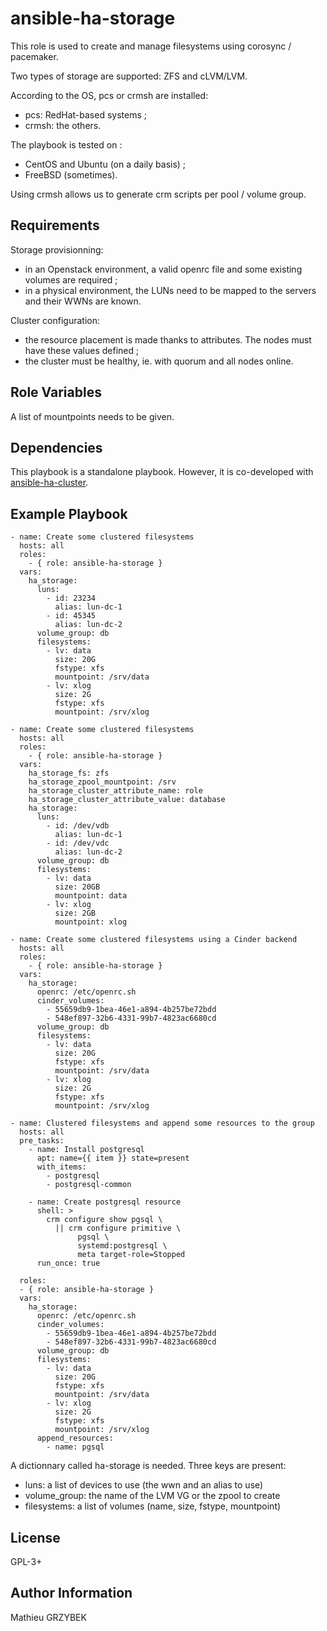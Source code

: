 ansible-ha-storage
==================

This role is used to create and manage filesystems using corosync / pacemaker.

Two types of storage are supported: ZFS and cLVM/LVM.

According to the OS, pcs or crmsh are installed:

* pcs: RedHat-based systems ;
* crmsh: the others.

The playbook is tested on :

* CentOS and Ubuntu (on a daily basis) ;
* FreeBSD (sometimes).

Using crmsh allows us to generate crm scripts per pool / volume group.

Requirements
------------

Storage provisionning:

* in an Openstack environment, a valid openrc file and some existing volumes 
are required ;
* in a physical environment, the LUNs need to be mapped to the servers and 
their WWNs are known.


Cluster configuration:

* the resource placement is made thanks to attributes. The nodes must have these 
values defined ;
* the cluster must be healthy, ie. with quorum and all nodes online.

Role Variables
--------------

A list of mountpoints needs to be given.

Dependencies
------------

This playbook is a standalone playbook. However, it is co-developed with 
[ansible-ha-cluster](https://github.com/mgrzybek/ansible-ha-cluster).

Example Playbook
----------------

    - name: Create some clustered filesystems
      hosts: all
      roles:
        - { role: ansible-ha-storage }
      vars:
        ha_storage:
          luns:
            - id: 23234
              alias: lun-dc-1
            - id: 45345
              alias: lun-dc-2
          volume_group: db
          filesystems:
            - lv: data
              size: 20G
              fstype: xfs
              mountpoint: /srv/data
            - lv: xlog
              size: 2G
              fstype: xfs
              mountpoint: /srv/xlog

    - name: Create some clustered filesystems
      hosts: all
      roles:
        - { role: ansible-ha-storage }
      vars:
        ha_storage_fs: zfs
        ha_storage_zpool_mountpoint: /srv
        ha_storage_cluster_attribute_name: role
        ha_storage_cluster_attribute_value: database
        ha_storage:
          luns:
            - id: /dev/vdb
              alias: lun-dc-1
            - id: /dev/vdc
              alias: lun-dc-2
          volume_group: db
          filesystems:
            - lv: data
              size: 20GB
              mountpoint: data
            - lv: xlog
              size: 2GB
              mountpoint: xlog

    - name: Create some clustered filesystems using a Cinder backend
      hosts: all
      roles:
        - { role: ansible-ha-storage }
      vars:
        ha_storage:
          openrc: /etc/openrc.sh
          cinder_volumes:
            - 55659db9-1bea-46e1-a894-4b257be72bdd
            - 548ef897-32b6-4331-99b7-4823ac6680cd
          volume_group: db
          filesystems:
            - lv: data
              size: 20G
              fstype: xfs
              mountpoint: /srv/data
            - lv: xlog
              size: 2G
              fstype: xfs
              mountpoint: /srv/xlog

    - name: Clustered filesystems and append some resources to the group
      hosts: all
      pre_tasks:
        - name: Install postgresql
          apt: name={{ item }} state=present
          with_items:
            - postgresql 
            - postgresql-common

        - name: Create postgresql resource
          shell: >
            crm configure show pgsql \
              || crm configure primitive \
                   pgsql \
                   systemd:postgresql \
                   meta target-role=Stopped
          run_once: true

      roles:
      - { role: ansible-ha-storage }
      vars:
        ha_storage:
          openrc: /etc/openrc.sh
          cinder_volumes:
            - 55659db9-1bea-46e1-a894-4b257be72bdd
            - 548ef897-32b6-4331-99b7-4823ac6680cd
          volume_group: db
          filesystems:
            - lv: data
              size: 20G
              fstype: xfs
              mountpoint: /srv/data
            - lv: xlog
              size: 2G
              fstype: xfs
              mountpoint: /srv/xlog
          append_resources:
            - name: pgsql

A dictionnary called ha-storage is needed. Three keys are present:
* luns: a list of devices to use (the wwn and an alias to use)
* volume_group: the name of the LVM VG or the zpool to create
* filesystems: a list of volumes (name, size, fstype, mountpoint)

License
-------

GPL-3+

Author Information
------------------

Mathieu GRZYBEK
